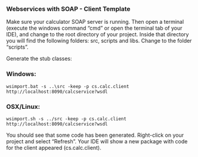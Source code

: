 ### Webservices with SOAP - Client Template

Make sure your calculator SOAP server is running. Then open a terminal 
(execute the windows command “cmd” or open the terminal tab of your IDE), 
and change to the root directory of your project. Inside that directory you will 
find the following folders: src, scripts and libs. Change to the folder “scripts”.

Generate the stub classes:

### Windows:
``` 
wsimport.bat -s ..\src -keep -p cs.calc.client http://localhost:8090/calcservice?wsdl
``` 

### OSX/Linux:
``` 
wsimport.sh -s ../src -keep -p cs.calc.client http://localhost:8090/calcservice?wsdl
``` 

You should see that some code has been generated. 
Right-click on your project and select “Refresh”.
Your IDE will show a new package with code for the client appeared (cs.calc.client).
